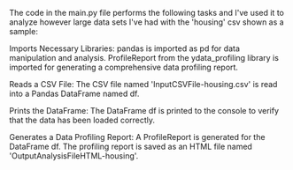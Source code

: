The code in the main.py file performs the following tasks and I've used it to analyze however large data sets I've had with the 'housing' csv shown as a sample:

Imports Necessary Libraries:
pandas is imported as pd for data manipulation and analysis.
ProfileReport from the ydata_profiling library is imported for generating a comprehensive data profiling report.

Reads a CSV File:
The CSV file named 'InputCSVFile-housing.csv' is read into a Pandas DataFrame named df.

Prints the DataFrame:
The DataFrame df is printed to the console to verify that the data has been loaded correctly.

Generates a Data Profiling Report:
A ProfileReport is generated for the DataFrame df.
The profiling report is saved as an HTML file named 'OutputAnalysisFileHTML-housing'.
